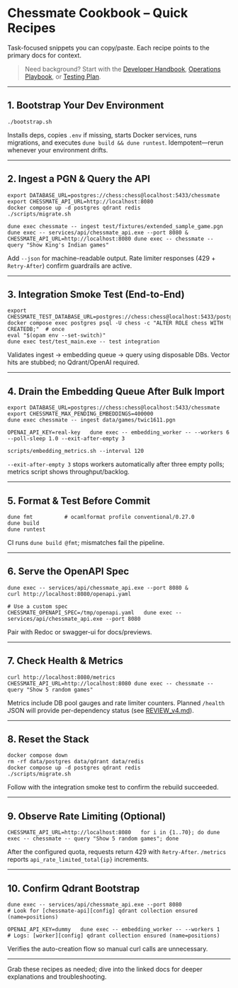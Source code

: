 # Chessmate Cookbook – Quick Recipes

Task-focused snippets you can copy/paste. Each recipe points to the primary docs for context.

> Need background? Start with the [Developer Handbook](DEVELOPER.md), [Operations Playbook](OPERATIONS.md), or [Testing Plan](TESTING.md).

---

## 1. Bootstrap Your Dev Environment
```
./bootstrap.sh
```
Installs deps, copies `.env` if missing, starts Docker services, runs migrations, and executes `dune build && dune runtest`. Idempotent—rerun whenever your environment drifts.

---

## 2. Ingest a PGN & Query the API
```
export DATABASE_URL=postgres://chess:chess@localhost:5433/chessmate
export CHESSMATE_API_URL=http://localhost:8080
docker compose up -d postgres qdrant redis
./scripts/migrate.sh

dune exec chessmate -- ingest test/fixtures/extended_sample_game.pgn
dune exec -- services/api/chessmate_api.exe --port 8080 &
CHESSMATE_API_URL=http://localhost:8080 dune exec -- chessmate -- query "Show King's Indian games"
```
Add `--json` for machine-readable output. Rate limiter responses (429 + `Retry-After`) confirm guardrails are active.

---

## 3. Integration Smoke Test (End-to-End)
```
export CHESSMATE_TEST_DATABASE_URL=postgres://chess:chess@localhost:5433/postgres
docker compose exec postgres psql -U chess -c "ALTER ROLE chess WITH CREATEDB;"  # once
eval "$(opam env --set-switch)"
dune exec test/test_main.exe -- test integration
```
Validates ingest → embedding queue → query using disposable DBs. Vector hits are stubbed; no Qdrant/OpenAI required.

---

## 4. Drain the Embedding Queue After Bulk Import
```
export DATABASE_URL=postgres://chess:chess@localhost:5433/chessmate
export CHESSMATE_MAX_PENDING_EMBEDDINGS=400000
dune exec chessmate -- ingest data/games/twic1611.pgn

OPENAI_API_KEY=real-key   dune exec -- embedding_worker -- --workers 6 --poll-sleep 1.0 --exit-after-empty 3

scripts/embedding_metrics.sh --interval 120
```
`--exit-after-empty 3` stops workers automatically after three empty polls; metrics script shows throughput/backlog.

---

## 5. Format & Test Before Commit
```
dune fmt          # ocamlformat profile conventional/0.27.0
dune build
dune runtest
```
CI runs `dune build @fmt`; mismatches fail the pipeline.

---

## 6. Serve the OpenAPI Spec
```
dune exec -- services/api/chessmate_api.exe --port 8080 &
curl http://localhost:8080/openapi.yaml

# Use a custom spec
CHESSMATE_OPENAPI_SPEC=/tmp/openapi.yaml   dune exec -- services/api/chessmate_api.exe --port 8080
```
Pair with Redoc or swagger-ui for docs/previews.

---

## 7. Check Health & Metrics
```
curl http://localhost:8080/metrics
CHESSMATE_API_URL=http://localhost:8080 dune exec -- chessmate -- query "Show 5 random games"
```
Metrics include DB pool gauges and rate limiter counters. Planned `/health` JSON will provide per-dependency status (see [REVIEW_v4.md](REVIEW_v4.md)).

---

## 8. Reset the Stack
```
docker compose down
rm -rf data/postgres data/qdrant data/redis
docker compose up -d postgres qdrant redis
./scripts/migrate.sh
```
Follow with the integration smoke test to confirm the rebuild succeeded.

---

## 9. Observe Rate Limiting (Optional)
```
CHESSMATE_API_URL=http://localhost:8080   for i in {1..70}; do dune exec -- chessmate -- query "Show 5 random games"; done
```
After the configured quota, requests return 429 with `Retry-After`. `/metrics` reports `api_rate_limited_total{ip}` increments.

---

## 10. Confirm Qdrant Bootstrap
```
dune exec -- services/api/chessmate_api.exe --port 8080
# Look for [chessmate-api][config] qdrant collection ensured (name=positions)

OPENAI_API_KEY=dummy   dune exec -- embedding_worker -- --workers 1
# Logs: [worker][config] qdrant collection ensured (name=positions)
```
Verifies the auto-creation flow so manual curl calls are unnecessary.

---

Grab these recipes as needed; dive into the linked docs for deeper explanations and troubleshooting.
